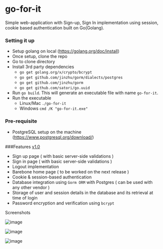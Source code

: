 # go-for-it
Simple web-application with Sign-up, Sign In implementation using session, cookie based authentication built on Go(Golang). 
### Setting it up
- Setup golang on local (https://golang.org/doc/install)
- Once setup, clone the repo
- Go to clone directory
- Install 3rd party dependencies
  - `go get golang.org/x/crypto/bcrypt`
  - `go get github.com/jinzhu/gorm/dialects/postgres`
  - `go get github.com/jinzhu/gorm`
  - `go get github.com/satori/go.uuid`
- Run `go build`. This will generate an executable file with name `go-for-it`.
- Run the executable 
    - Linux/Mac `./go-for-it` 
    - Windows `cmd /K "go-for-it.exe"`

### Pre-requisite
- PostgreSQL setup on the machine (https://www.postgresql.org/download/)

###Features 
[v1.0](https://github.com/tans105/go-for-it/releases/tag/v1.0 "Named link title")

- Sign up page ( with basic server-side validations )
- Sign in page  ( with basic server-side validations )
- Logout implementation
- Barebone home page ( to be worked on the next release )
- Cookie & session-based authentication
- Database integration using `Gorm ORM` with Postgres ( can be used with any other vendor )
- Storage of user and session details in the database and its retrieval at time of login
- Password encryption and verification using `bcrypt`

Screenshots

![image](https://user-images.githubusercontent.com/8297056/80859029-45e93980-8c7b-11ea-965e-d07ce709a2b7.png)

![image](https://user-images.githubusercontent.com/8297056/80859033-4b468400-8c7b-11ea-8c96-082ff4ed1e81.png)

![image](https://user-images.githubusercontent.com/8297056/80859045-57cadc80-8c7b-11ea-8e22-fc2989d4dd74.png)
